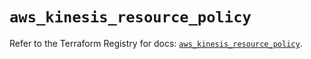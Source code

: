 # `aws_kinesis_resource_policy`

Refer to the Terraform Registry for docs: [`aws_kinesis_resource_policy`](https://registry.terraform.io/providers/hashicorp/aws/6.5.0/docs/resources/kinesis_resource_policy).
